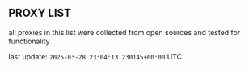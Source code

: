 ## PROXY LIST

all proxies in this list were collected from open sources and tested for functionality

last update: `2025-03-28 23:04:13.230145+00:00` UTC